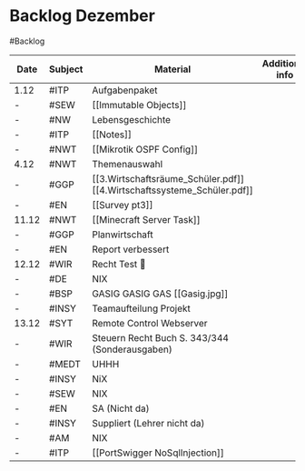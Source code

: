 # Backlog Dezember
#Backlog 

| Date  | Subject | Material                                                                | Additional info |
| ----- | ------- | ----------------------------------------------------------------------- | --------------- |
| 1.12  | #ITP    | Aufgabenpaket                                                           |                 |
| -     | #SEW    | [[Immutable Objects]]                                                   |                 |
| -     | #NW     | Lebensgeschichte                                                        |                 |
| -     | #ITP    | [[Notes]]                                                               |                 |
| -     | #NWT    | [[Mikrotik OSPF Config]]                                                |                 |
| 4.12  | #NWT    | Themenauswahl                                                           |                 |
| -     | #GGP    | [[3.Wirtschaftsräume_Schüler.pdf]] [[4.Wirtschaftssysteme_Schüler.pdf]] |                 |
| -     | #EN     | [[Survey pt3]]                                                          |                 |
| 11.12 | #NWT    | [[Minecraft Server Task]]                                               |                 |
| -     | #GGP    | Planwirtschaft                                                          |                 |
| -     | #EN     | Report verbessert                                                       |                 |
| 12.12 | #WIR    | Recht Test 🫢                                                            |                 |
| -     | #DE     | NIX                                                                     |                 |
| -     | #BSP    | GASIG GASIG GAS [[Gasig.jpg]]                                           |                 |
| -     | #INSY   | Teamaufteilung Projekt                                                  |                 |
| 13.12 | #SYT    | Remote Control Webserver                                                |                 |
| -     | #WIR    | Steuern Recht Buch S. 343/344 (Sonderausgaben)                          |                 |
| -     | #MEDT   | UHHH                                                                    |                 |
| -     | #INSY   | NiX                                                                     |                 |
| -     | #SEW    | NIX                                                                     |                 |
| -     | #EN     | SA (Nicht da)                                                           |                 |
| -     | #INSY   | Suppliert (Lehrer nicht da)                                             |                 |
| -     | #AM     | NIX                                                                     |                 |
| -     | #ITP    | [[PortSwigger NoSqlInjection]]                                          |                 | 
